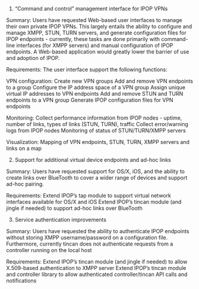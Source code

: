 1) “Command and control” management interface for IPOP VPNs

Summary: Users have requested Web-based user interfaces to manage their own private IPOP VPNs. This largely entails the ability to configure and manage XMPP, STUN, TURN servers, and generate configuration files for IPOP endpoints - currently, these tasks are done primarily with command-line interfaces (for XMPP servers) and manual configuration of IPOP endpoints. A Web-based application would greatly lower the barrier of use and adoption of IPOP. 

Requirements: The user interface support the following functions:

VPN configuration:
Create new VPN groups 
Add and remove VPN endpoints to a group 
Configure the IP address space of a VPN group
Assign unique virtual IP addresses to VPN endpoints 
Add and remove STUN and TURN endpoints to a VPN group
Generate IPOP configuration files for VPN endpoints

Monitoring:
Collect performance information from IPOP nodes - uptime, number of links, types of links (STUN, TURN), traffic
Collect error/warning logs from IPOP nodes
Monitoring of status of STUN/TURN/XMPP servers

Visualization:
Mapping of VPN endpoints, STUN, TURN, XMPP servers and links on a map


2) Support for additional virtual device endpoints and ad-hoc links

Summary: Users have requested support for OS/X, iOS, and the ability to create links over BlueTooth to cover a wider range of devices and support ad-hoc pairing.

Requirements: 
Extend IPOP’s tap module to support virtual network interfaces available for OS/X and iOS
Extend IPOP’s tincan module (and jingle if needed) to support ad-hoc links over BlueTooth

3) Service authentication improvements

Summary: Users have requested the ability to authenticate IPOP endpoints without storing XMPP username/password on a configuration file. Furthermore, currently tincan does not authenticate requests from a controller running on the local host

Requirements:
Extend IPOP’s tincan module (and jingle if needed) to allow X.509-based authentication to XMPP server
Extend IPOP’s tincan module and controller library to allow authenticated controller/tincan API calls and notifications
 